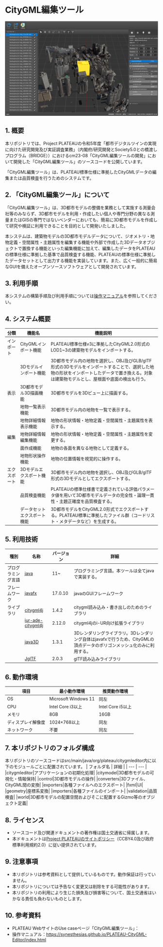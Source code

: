 # CityGML編集ツール
![スクリーンショット 2024-02-14 171551](./Documentation/resources/Index/index.png)


## 1. 概要
本リポジトリでは、Project PLATEAUの令和5年度「都市デジタルツインの実現に向けた研究開発及び実証調査業務」（内閣府/研究開発とSociety5.0との橋渡しプログラム（BRIDGE））におけるcm23-08「CityGML編集ツールの開発」において開発した「CityGML編集ツール」のソースコードを公開しています。

「CityGML編集ツール」は、PLATEAU標準仕様に準拠したCityGMLデータの編集または品質検査を行うためのシステムです。

## 2. 「CityGML編集ツール」について
「CityGML編集ツール」は、3D都市モデルの整備を業務として実施する測量会社等のみならず、3D都市モデルを利用・作成したい個人や専門分野の異なる測量またはGISの専門ではないベンダーにおいても、簡易に3D都市モデルを作成して研究や検証に利用できることを目的として開発いたしました。

本システムは、建築物モデルの3D都市モデルデータについて、ジオメトリ・地物定義・空間属性・主題属性を編集する機能や外部で作成した3Dデータオブジェクトで置換する機能といった編集機能に加えて、編集したデータをPLATEAUの標準仕様に準拠した基準で品質検査する機能、PLATEAUの標準仕様に準拠したデータセットとして出力する機能を実装しています。また、広く一般的に簡易なGUIを備えたオープンソースソフトウェアとして開発されています。

## 3. 利用手順
本システムの構築手順及び利用手順については[操作マニュアル](https://synesthesias.github.io/PLATEAU-CityGML-Editor/index.html)を参照してください。

## 4. システム概要
|分類|機能名|機能説明|
|---|---|---|
|インポート|CityGMLインポート機能|PLATEAU標準仕様v3に準拠したCityGML2.0形式のLOD1~3の建築物モデルをインポートする。|
||3Dモデルインポート機能|3D都市モデル内の地物を選択し、OBJ及びGLB/glTF形式の3Dモデルをインポートすることで、選択した地物の形状をインポートしたデータで置き換える。対象は建築物モデルとし、屋根面や底面の検出も行う。|
|表示|3D都市モデル3D描画機能|3D都市モデルを3Dビュー上に描画する。|
||地物一覧表示機能|3D都市モデル内の地物を一覧で表示する。|
||地物詳細情報表示機能|地物の形状情報・地物定義・空間属性・主題属性を表示する。|
|編集|地物詳細情報編集機能|地物の形状情報・地物定義・空間属性・主題属性を変更する。|
||面作成機能|地物の各面を異なる地物として定義する。|
||地物形状操作機能|地物の位置情報を視覚的に操作する。|
|エクスポート|3Dモデルエクスポート機能|3D都市モデル内の地物を選択し、OBJ及びGLB/glTF形式の3Dモデルとしてエクスポートする。|
||品質検査機能|PLATEAUの標準仕様書で定義されている評価パラメータ値を用いて3D都市モデルデータの完全性・論理一貫性・主題正確度を品質検査する。|
||データセットエクスポート機能|3D都市モデルをCityGML2.0形式でエクスポートする。PLATEAU標準に準拠したファイル群（コードリスト・メタデータなど）を生成する。|

## 5. 利用技術
| 種別 | 名称 | バージョン | 詳細 |
| --- | --- | --- | --- |
|プログラミング言語|[java](https://www.java.com/ja/)|11~|プログラミング言語。本ツールは全てjavaで実装する。|
|フレームワーク|[javafx](https://openjfx.io/)|17.0.10|javaのGUIフレームワーク|
|ライブラリ|[citygml4j](https://github.com/citygml4j/citygml4j)|1.4.2|citygml読み込み・書き出しのためのライブラリ|
||[iur-ade-citygml4j](https://github.com/citygml4j/iur-ade-citygml4j)|2.12.0|citygml4jのi-UR向け拡張ライブラリ|
||[java3D](https://www.oracle.com/java/technologies/javase/java-3d.html)|1.3.1|3Dレンダリングライブラリ。3Dレンダリング自体はjavafxで行うため、CityGMLの頂点データのポリゴンメッシュ化のみに利用する。|
||[JglTF](https://github.com/javagl/JglTF)|2.0.3|glTF読み込みライブラリ|

## 6. 動作環境
| 項目 | 最小動作環境 | 推奨動作環境 |
| --- | --- | --- |
|OS|Microsoft Windows 11|同左|
|CPU|Intel Core i3以上|Intel Core i5以上|
|メモリ|8GB|16GB|
|ディスプレイ解像度|1024×768以上|同左|
|ネットワーク|不要|同左|

## 7. 本リポジトリのフォルダ構成
本リポジトリのソースコードはsrc/main/java/org/plateau/citygmleditor内に以下のモジュールごとに配置されています。
| フォルダ名 | 詳細 |
| --- | --- |
|citygmleditor|アプリケーションの初期化処理|
|citymodel|3D都市モデルの可視化・情報保持|
|control|3D都市モデルの操作|
|converters|3Dファイル、CityGML間の変換|
|exporters|各種ファイルへのエクスポート|
|fxml|UI|
|geometry|座標系変換|
|importers|各種ファイルのインポート|
|validation|品質検査|
|world|3D都市モデルの配置空間およびそこに配置するGizmo等のオブジェクト定義|

## 8. ライセンス
- ソースコード及び関連ドキュメントの著作権は国土交通省に帰属します。
- 本ドキュメントは[Project PLATEAUのサイトポリシー](https://www.mlit.go.jp/plateau/site-policy/)（CCBY4.0及び政府標準利用規約2.0）に従い提供されています。

## 9. 注意事項
- 本リポジトリは参考資料として提供しているものです。動作保証は行っていません。
- 本リポジトリについては予告なく変更又は削除をする可能性があります。
- 本リポジトリの利用により生じた損失及び損害等について、国土交通省はいかなる責任も負わないものとします。

## 10. 参考資料
- PLATEAU WebサイトのUse caseページ「CityGML編集ツール」：
- 操作マニュアル：https://synesthesias.github.io/PLATEAU-CityGML-Editor/index.html
